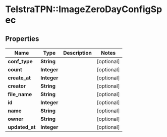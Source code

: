 # TelstraTPN::ImageZeroDayConfigSpec

## Properties
Name | Type | Description | Notes
------------ | ------------- | ------------- | -------------
**conf_type** | **String** |  | [optional] 
**count** | **Integer** |  | [optional] 
**create_at** | **Integer** |  | [optional] 
**creator** | **String** |  | [optional] 
**file_name** | **String** |  | [optional] 
**id** | **Integer** |  | [optional] 
**name** | **String** |  | [optional] 
**owner** | **String** |  | [optional] 
**updated_at** | **Integer** |  | [optional] 


